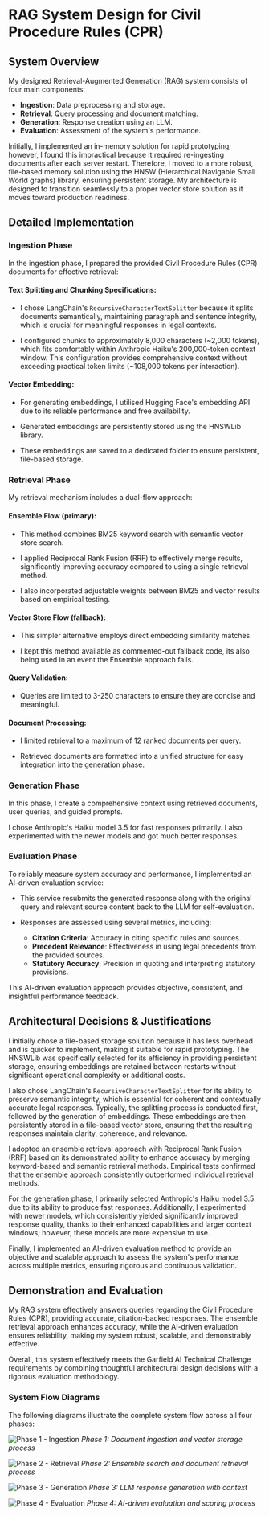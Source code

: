 # RAG System Design for Civil Procedure Rules (CPR)

## System Overview

My designed Retrieval-Augmented Generation (RAG) system consists of four main components:

- **Ingestion**: Data preprocessing and storage.
- **Retrieval**: Query processing and document matching.
- **Generation**: Response creation using an LLM.
- **Evaluation**: Assessment of the system's performance.

Initially, I implemented an in-memory solution for rapid prototyping; however, I found this impractical because it required re-ingesting documents after each server restart. Therefore, I moved to a more robust, file-based memory solution using the HNSW (Hierarchical Navigable Small World graphs) library, ensuring persistent storage. My architecture is designed to transition seamlessly to a proper vector store solution as it moves toward production readiness.

## Detailed Implementation

### Ingestion Phase

In the ingestion phase, I prepared the provided Civil Procedure Rules (CPR) documents for effective retrieval:

#### Text Splitting and Chunking Specifications:

- I chose LangChain's `RecursiveCharacterTextSplitter` because it splits documents semantically, maintaining paragraph and sentence integrity, which is crucial for meaningful responses in legal contexts.

- I configured chunks to approximately 8,000 characters (~2,000 tokens), which fits comfortably within Anthropic Haiku's 200,000-token context window. This configuration provides comprehensive context without exceeding practical token limits (~108,000 tokens per interaction).

#### Vector Embedding:

- For generating embeddings, I utilised Hugging Face's embedding API due to its reliable performance and free availability.

- Generated embeddings are persistently stored using the HNSWLib library.

- These embeddings are saved to a dedicated folder to ensure persistent, file-based storage.

### Retrieval Phase

My retrieval mechanism includes a dual-flow approach:

#### Ensemble Flow (primary):

- This method combines BM25 keyword search with semantic vector store search.

- I applied Reciprocal Rank Fusion (RRF) to effectively merge results, significantly improving accuracy compared to using a single retrieval method.

- I also incorporated adjustable weights between BM25 and vector results based on empirical testing.

#### Vector Store Flow (fallback):

- This simpler alternative employs direct embedding similarity matches.

- I kept this method available as commented-out fallback code, its also being used in an event the Ensemble approach fails.

#### Query Validation:

- Queries are limited to 3-250 characters to ensure they are concise and meaningful.

#### Document Processing:

- I limited retrieval to a maximum of 12 ranked documents per query.

- Retrieved documents are formatted into a unified structure for easy integration into the generation phase.

### Generation Phase

In this phase, I create a comprehensive context using retrieved documents, user queries, and guided prompts.

I chose Anthropic's Haiku model 3.5 for fast responses primarily. I also experimented with the newer models and got much better responses.

### Evaluation Phase

To reliably measure system accuracy and performance, I implemented an AI-driven evaluation service:

- This service resubmits the generated response along with the original query and relevant source content back to the LLM for self-evaluation.

- Responses are assessed using several metrics, including:

  - **Citation Criteria**: Accuracy in citing specific rules and sources.
  - **Precedent Relevance**: Effectiveness in using legal precedents from the provided sources.
  - **Statutory Accuracy**: Precision in quoting and interpreting statutory provisions.

This AI-driven evaluation approach provides objective, consistent, and insightful performance feedback.

## Architectural Decisions & Justifications

I initially chose a file-based storage solution because it has less overhead and is quicker to implement, making it suitable for rapid prototyping. The HNSWLib was specifically selected for its efficiency in providing persistent storage, ensuring embeddings are retained between restarts without significant operational complexity or additional costs.

I also chose LangChain's `RecursiveCharacterTextSplitter` for its ability to preserve semantic integrity, which is essential for coherent and contextually accurate legal responses. Typically, the splitting process is conducted first, followed by the generation of embeddings. These embeddings are then persistently stored in a file-based vector store, ensuring that the resulting responses maintain clarity, coherence, and relevance.

I adopted an ensemble retrieval approach with Reciprocal Rank Fusion (RRF) based on its demonstrated ability to enhance accuracy by merging keyword-based and semantic retrieval methods. Empirical tests confirmed that the ensemble approach consistently outperformed individual retrieval methods.

For the generation phase, I primarily selected Anthropic's Haiku model 3.5 due to its ability to produce fast responses. Additionally, I experimented with newer models, which consistently yielded significantly improved response quality, thanks to their enhanced capabilities and larger context windows; however, these models are more expensive to use. 

Finally, I implemented an AI-driven evaluation method to provide an objective and scalable approach to assess the system's performance across multiple metrics, ensuring rigorous and continuous validation.

## Demonstration and Evaluation

My RAG system effectively answers queries regarding the Civil Procedure Rules (CPR), providing accurate, citation-backed responses. The ensemble retrieval approach enhances accuracy, while the AI-driven evaluation ensures reliability, making my system robust, scalable, and demonstrably effective.

Overall, this system effectively meets the Garfield AI Technical Challenge requirements by combining thoughtful architectural design decisions with a rigorous evaluation methodology.

### System Flow Diagrams

The following diagrams illustrate the complete system flow across all four phases:

![Phase 1 - Ingestion](images/phase1-ingestion.png)
*Phase 1: Document ingestion and vector storage process*

![Phase 2 - Retrieval](images/phase2-retrieval.png)
*Phase 2: Ensemble search and document retrieval process*

![Phase 3 - Generation](images/phase3-generation.png)
*Phase 3: LLM response generation with context*

![Phase 4 - Evaluation](images/phase4-evaluation.png)
*Phase 4: AI-driven evaluation and scoring process*